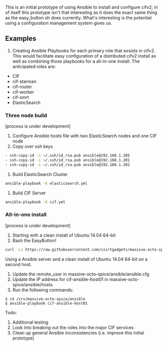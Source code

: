 This is an initial prototype of using Ansible to install and configure cifv2; in of itself
this prototype isn't that interesting as it does the exact same thing as the
easy_button.sh does currently. What's interesting is the potential using a configuration
management system gives us.

## Examples

1. Creating Ansible Playbooks for each primary role that exsists in cifv2. This would
facilitate easy configuration of a distributed cifv2 install as well as combining those
playbooks for a all-in-one install. The anticipated roles are:
 * CIF
  * cif-starman
  * cif-router
  * cif-worker
  * cif-smrt
 * ElasticSearch

### Three node build

[process is under development]

1. Configure Ansible hosts file with two ElasticSearch nodes and one CIF node
1. Copy over ssh keys

  ```bash
  - ssh-copy-id -i ~/.ssh/id_rsa.pub ansible@192.168.1.205
  - ssh-copy-id -i ~/.ssh/id_rsa.pub ansible@192.168.1.201
  - ssh-copy-id -i ~/.ssh/id_rsa.pub ansible@192.168.1.202
  ```
1. Build ElasticSearch Cluster

  ```bash
  ansible-playbook -K elasticsearch.yml
  ```
1. Build CIF Server

  ```bash
  ansible-playbook -K cif.yml
  ```

### All-in-one install

[process is under development]

1. Starting with a clean install of Ubuntu 14.04 64-bit
1. Bash the EasyButton!
  ```bash
  curl -Ls https://raw.githubusercontent.com/csirtgadgets/massive-octo-spice/develop/ansible/ansible_easybutton.sh | sudo bash -
  ```

Using a Ansible server and a clean install of Ubuntu 14.04 64-bit on a second host.

1. Update the remote_user in massive-octo-spice/ansible/ansible.cfg
1. Update the IP address for cif-ansible-host01 in massive-octo-spice/ansible/hosts
1. Run the following commands:

  ```basih
  $ cd /srv/massive-octo-spice/ansible
  $ ansible-playbook cif-ansible-host01
  ```

Todo:

1. Additional testing
1. Look into breaking out the roles into the major CIF services
1. Clean up general Ansible inconsistencies (i.e. improve this initial prototype)
